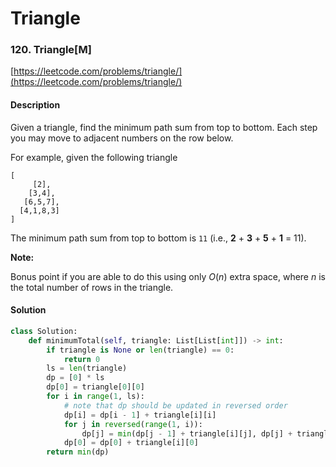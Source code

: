 # Triangle



### 120. Triangle\[M\]

[https://leetcode.com/problems/triangle/](https://leetcode.com/problems/triangle/)

#### Description

Given a triangle, find the minimum path sum from top to bottom. Each step you may move to adjacent numbers on the row below.

For example, given the following triangle

```text
[
     [2],
    [3,4],
   [6,5,7],
  [4,1,8,3]
]
```

The minimum path sum from top to bottom is `11` \(i.e., **2** + **3** + **5** + **1** = 11\).

**Note:**

Bonus point if you are able to do this using only _O_\(_n_\) extra space, where _n_ is the total number of rows in the triangle.

#### Solution

```python
class Solution:
    def minimumTotal(self, triangle: List[List[int]]) -> int:
        if triangle is None or len(triangle) == 0:
            return 0
        ls = len(triangle)
        dp = [0] * ls
        dp[0] = triangle[0][0]
        for i in range(1, ls):
            # note that dp should be updated in reversed order
            dp[i] = dp[i - 1] + triangle[i][i]
            for j in reversed(range(1, i)):
                dp[j] = min(dp[j - 1] + triangle[i][j], dp[j] + triangle[i][j])
            dp[0] = dp[0] + triangle[i][0]
        return min(dp)
```

